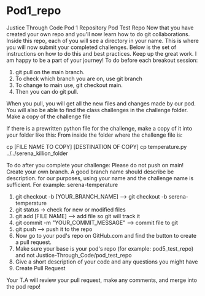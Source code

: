 # Pod1_repo
Justice Through Code Pod 1 Repository
Pod Test Repo
Now that you have created your own repo and you'll now learn how to do git collaborations. Inside this repo, each of you will see a directory in your name. This is where you will now submit your completed challenges. Below is the set of instructions on how to do this and best practices.
Keep up the great work. I am happy to be a part of your journey!
To do before each breakout session:

1. git pull on the main branch.
2. To check which branch you are on, use git branch
3. To change to main use, git checkout main.
4. Then you can do git pull.

When you pull, you will get all the new files and changes made by our pod. You will also be able to find the class challenges in the challenge folder.
Make a copy of the challenge file

If there is a prewritten python file for the challenge, make a copy of it into your folder like this:
From inside the folder where the challenge file is:

cp [FILE NAME TO COPY] [DESTINATION OF COPY]
cp temperature.py ../../serena_killion_folder

To do after you complete your challenge:
Please do not push on main!
Create your own branch. A good branch name should describe be description. for our purposes, using your name and the challenge name is sufficient. For example: serena-temperature

1. git checkout -b [YOUR_BRANCH_NAME] --> git checkout -b serena-temperature
2. git status -> check for new or modified files
3. git add [FILE NAME] --> add file so git will track it
4. git commit -m "YOUR_COMMIT_MESSAGE" --> commit file to git
5. git push --> push it to the repo
6. Now go to your pod's repo on GitHub.com and find the button to create a pull request.
7. Make sure your base is your pod's repo (for example: pod5_test_repo) and not Justice-Through_Code/pod_test_repo
8. Give a short description of your code and any questions you might have
9. Create Pull Request

Your T.A will review your pull request, make any comments, and merge into the pod repo!
